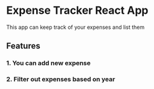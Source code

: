 # Expense Tracker React App
This app can keep track of your expenses and list them

## Features

### 1. You can add new expense
### 2. Filter out expenses based on year
